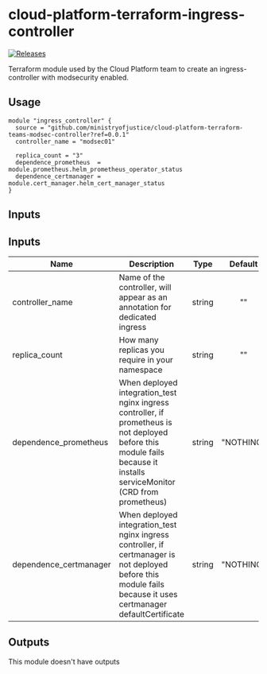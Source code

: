 # cloud-platform-terraform-ingress-controller

[![Releases](https://img.shields.io/github/release/ministryofjustice/cloud-platform-terraform-modsec-ingress-controller/all.svg?style=flat-square)](https://github.com/ministryofjustice/cloud-platform-terraform-modsec-ingress-controller/releases)

Terraform module used by the Cloud Platform team to create an ingress-controller with modsecurity enabled.

## Usage

```hcl
module "ingress_controller" {
  source = "github.com/ministryofjustice/cloud-platform-terraform-teams-modsec-controller?ref=0.0.1"
  controller_name = "modsec01"

  replica_count = "3"
  dependence_prometheus  = module.prometheus.helm_prometheus_operator_status
  dependence_certmanager = module.cert_manager.helm_cert_manager_status
}
```

## Inputs


## Inputs

| Name                   | Description                                                                        | Type   | Default | Required |
|------------------------|------------------------------------------------------------------------------------|:------:|:-------:|:--------:|
| controller_name        | Name of the controller, will appear as an annotation for dedicated ingress         | string |    ""   |    yes   |
| replica_count          | How many replicas you require in your namespace                                    | string |    ""   |    yes   |
| dependence_prometheus  | When deployed integration_test nginx ingress controller, if prometheus is not deployed before this module fails because it installs serviceMonitor (CRD from prometheus) | string | "NOTHING"  |  no   |
| dependence_certmanager | When deployed integration_test nginx ingress controller, if certmanager is not deployed before this module fails because it uses certmanager defaultCertificate | string | "NOTHING"  |  no   |

## Outputs

This module doesn't have outputs
